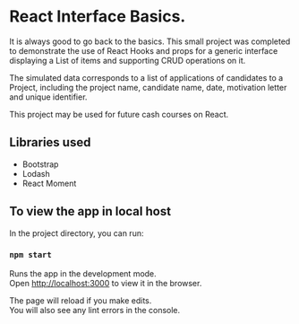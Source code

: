 # React Interface Basics.

It is always good to go back to the basics. This small project was completed to demonstrate the use of React Hooks and props for a generic interface displaying a List of items and supporting CRUD operations on it.

The simulated data corresponds to a list of applications of candidates to a Project, including the project name, candidate name, date, motivation letter and unique identifier.

This project may be used for future cash courses on React.

## Libraries used

- Bootstrap
- Lodash
- React Moment

## To view the app in local host

In the project directory, you can run:

### `npm start`

Runs the app in the development mode.\
Open [http://localhost:3000](http://localhost:3000) to view it in the browser.

The page will reload if you make edits.\
You will also see any lint errors in the console.
